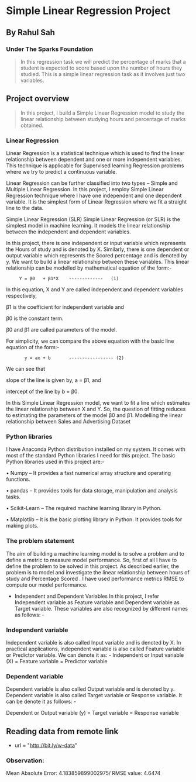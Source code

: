 # Simple Linear Regression Project
## By Rahul Sah
### Under The Sparks Foundation
> In this regression task we will predict the percentage of marks that a student is expected to score based upon the number of hours they studied. This is a simple linear regression task as it involves just two variables.

## Project overview
> In this project, I build a Simple Linear Regression model to study the linear relationship between studying hours and percentage of marks obtained.

### Linear Regression
Linear Regression is a statistical technique which is used to find the linear relationship between dependent and one or more independent variables. This technique is applicable for Supervised learning Regression problems where we try to predict a continuous variable.

Linear Regression can be further classified into two types – Simple and Multiple Linear Regression. In this project, I employ Simple Linear Regression technique where I have one independent and one dependent variable. It is the simplest form of Linear Regression where we fit a straight line to the data.

Simple Linear Regression (SLR) Simple Linear Regression (or SLR) is the simplest model in machine learning. It models the linear relationship between the independent and dependent variables.

In this project, there is one independent or input variable which represents the Hours of study and is denoted by X. Similarly, there is one dependent or output variable which represents the Scored percentage and is denoted by y. We want to build a linear relationship between these variables. This linear relationship can be modelled by mathematical equation of the form:-

         Y = β0   + β1*X    -------------   (1)
In this equation, X and Y are called independent and dependent variables respectively,

β1 is the coefficient for independent variable and

β0 is the constant term.

β0 and β1 are called parameters of the model.

For simplicity, we can compare the above equation with the basic line equation of the form:-

           y = ax + b       ----------------- (2)
We can see that

slope of the line is given by, a = β1, and

intercept of the line by b = β0.

In this Simple Linear Regression model, we want to fit a line which estimates the linear relationship between X and Y. So, the question of fitting reduces to estimating the parameters of the model β0 and β1.
Modelling the linear relationship between Sales and Advertising Dataset
       


### Python libraries
I have Anaconda Python distribution installed on my system. It comes with most of the standard Python libraries I need for this project. The basic Python libraries used in this project are:-

• Numpy – It provides a fast numerical array structure and operating functions.

• pandas – It provides tools for data storage, manipulation and analysis tasks.

• Scikit-Learn – The required machine learning library in Python.

• Matplotlib – It is the basic plotting library in Python. It provides tools for making plots.

       

### The problem statement
The aim of building a machine learning model is to solve a problem and to define a metric to measure model performance. So, first of all I have to define the problem to be solved in this project. As described earlier, the problem is to model and investigate the linear relationship between hours of study and Percentage Scored . I have used performance metrics RMSE to compute our model performance.

- Independent and Dependent Variables
In this project, I refer Independent variable as Feature variable and Dependent variable as Target variable. These variables are also recognized by different names as follows: -

### Independent variable
Independent variable is also called Input variable and is denoted by X. In practical applications, independent variable is also called Feature variable or Predictor variable. We can denote it as: - Independent or Input variable (X) = Feature variable = Predictor variable

### Dependent variable
Dependent variable is also called Output variable and is denoted by y. Dependent variable is also called Target variable or Response variable. It can be denote it as follows: -

Dependent or Output variable (y) = Target variable = Response variable


## Reading data from remote link
- url = "http://bit.ly/w-data"
### Observation:
Mean Absolute Error: 4.183859899002975/
RMSE value: 4.6474
